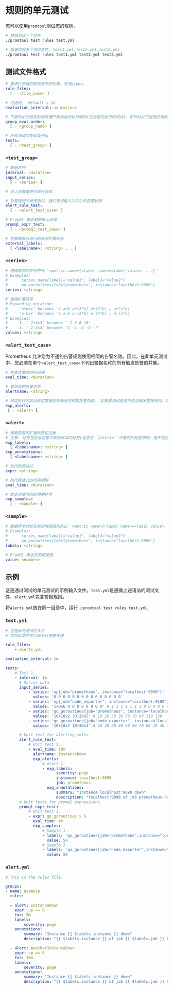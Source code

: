 # 规则的单元测试

您可以使用`promtool`测试您的规则。

```bash
# 单独测试一个文件
./promtool test rules test.yml

# 如果你有多个测试文件, test1.yml,test2.yml,test2.yml
./promtool test rules test1.yml test2.yml test3.yml
```

## 测试文件格式 <a href="#test-file-format" id="test-file-format"></a>

```yaml
# 要进行测试的规则文件的列表。支持globs。
rule_files:
  [ - <file_name> ]

# 可选的， default = 1m
evaluation_interval: <duration>

# 下面列出的组名的顺序僵尸规则组的执行顺序(在给定的执行时间内)。仅针对以下提及的组保证顺序。不需要体积所有组
group_eval_order:
  [ - <group_name> ]

# 所有测试均在此处列出
tests:
  [ - <test_group> ]
```

### `<test_group>` <a href="#test_group" id="test_group"></a>

```yaml
# 数据序列
interval: <duration>
input_series:
  [ - <series> ]

# 对上述数据进行单元测试

# 告警规则的单元测试。我们考虑输入文件中的告警规则
alert_rule_test:
  [ - <alert_test_case> ]

# PromQL 表达式的单元测试
promql_expr_test:
  [ - <promql_test_case> ]

# 告警模版可访问的外部扩展标签
external_labels:
  [ <labelname>: <string> ... ]
```

### `<series>` <a href="#series" id="series"></a>

```yaml
# 遵循常规的序列符号 '<metric name>{<label name>=<label value>, ...}'
# Examples:
#      series_name{label1="value1", label2="value2"}
#      go_goroutines{job="prometheus", instance="localhost:9090"}
series: <string>

# 使用扩展符号
# Expanding notation:
#     'a+bxc' becomes 'a a+b a+(2*b) a+(3*b) … a+(c*b)'
#     'a-bxc' becomes 'a a-b a-(2*b) a-(3*b) … a-(c*b)'
# Examples:
#     1. '-2+4x3' becomes '-2 2 6 10'
#     2. ' 1-2x4' becomes '1 -1 -3 -5 -7'
values: <string>
```

### `<alert_test_case>` <a href="#alert_test_case" id="alert_test_case"></a>

Prometheus 允许您为不通的告警规则使用相同的告警名称。因此，在此单元测试中，您必须在单个`<alert_test_case>`下列出警报名称的所有触发告警的并集。

```yaml
# 检查告警的时间间隔
eval_time: <duration>

# 要测试的告警名称
alertname: <string>

# 给定执行时间以给定警报名称触发的预期告警列表。 如果要测试是否不应该触发警报规则，则可以提及上述字段，并将 "exp_alerts" 留空。
exp_alerts:
 [ - <alert> ]
```

### `<alert>` <a href="#alert" id="alert"></a>

```yaml
# 预期告警的扩展标签和注解.
# 注意: 标签包括与告警关联的样本的标签(与您在 `/alerts` 中看到的标签相同，但不包含 `__name__` 和 `alertname` 序列)
exp_labels:
  [ <labelname>: <string> ]
exp_annotations:
  [ <labelname>: <string> ]
```

```yaml
# 执行的表达式
expr: <string>

# 执行表达式的时间间隔
eval_time: <duration>

# 给定评估时间的预期样本
exp_samples:
  [ - <sample> ]
```

### `<sample>` <a href="#sample" id="sample"></a>

```yaml
# 数据样本的标签采用常规系列标记 '<metric name>{<label name>=<label value>, ...}'
# Examples:
#      series_name{label1="value1", label2="value2"}
#      go_goroutines{job="prometheus", instance="localhost:9090"}
labels: <string>

# PromQL 表达式的期望值.
value: <number>
```

## 示例 <a href="#example" id="example"></a>

这是通过测试的单元测试的示例输入文件。`test.yml`是遵循上述语法的测试文件，`alert.yml`包含警报规则。

将`alerts.yml`放在同一目录中，运行`./promtool test rules test.yml`.

### `test.yml`

```yaml
# 这是单元测试的入口
# 仅将此文件作为命令行参数传递

rule_files:
    - alerts.yml

evaluation_interval: 1m

tests:
    # Test 1.
    - interval: 1m
      # Series data.
      input_series:
          - series: 'up{job="prometheus", instance="localhost:9090"}'
            values: '0 0 0 0 0 0 0 0 0 0 0 0 0 0 0'
          - series: 'up{job="node_exporter", instance="localhost:9100"}'
            values: '1+0x6 0 0 0 0 0 0 0 0' # 1 1 1 1 1 1 1 0 0 0 0 0 0 0 0
          - series: 'go_goroutines{job="prometheus", instance="localhost:9090"}'
            values: '10+10x2 30+20x5' # 10 20 30 30 50 70 90 110 130
          - series: 'go_goroutines{job="node_exporter", instance="localhost:9100"}'
            values: '10+10x7 10+30x4' # 10 20 30 40 50 60 70 80 10 40 70 100 130

      # Unit test for alerting rules.
      alert_rule_test:
          # Unit test 1.
          - eval_time: 10m
            alertname: InstanceDown
            exp_alerts:
                # Alert 1.
                - exp_labels:
                      severity: page
                      instance: localhost:9090
                      job: prometheus
                  exp_annotations:
                      summary: "Instance localhost:9090 down"
                      description: "localhost:9090 of job prometheus has been down for more than 5 minutes."
      # Unit tests for promql expressions.
      promql_expr_test:
          # Unit test 1.
          - expr: go_goroutines > 5
            eval_time: 4m
            exp_samples:
                # Sample 1.
                - labels: 'go_goroutines{job="prometheus",instance="localhost:9090"}'
                  value: 50
                # Sample 2.
                - labels: 'go_goroutines{job="node_exporter",instance="localhost:9100"}'
                  value: 50
```

### `alert.yml`

```yaml
# This is the rules file.

groups:
- name: example
  rules:

  - alert: InstanceDown
    expr: up == 0
    for: 5m
    labels:
        severity: page
    annotations:
        summary: "Instance {{ $labels.instance }} down"
        description: "{{ $labels.instance }} of job {{ $labels.job }} has been down for more than 5 minutes."

  - alert: AnotherInstanceDown
    expr: up == 0
    for: 10m
    labels:
        severity: page
    annotations:
        summary: "Instance {{ $labels.instance }} down"
        description: "{{ $labels.instance }} of job {{ $labels.job }} has been down for more than 5 minutes."
```
